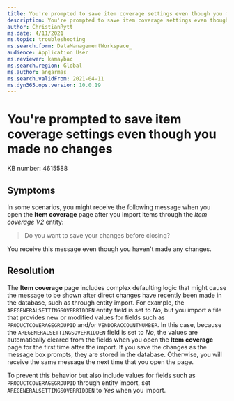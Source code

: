 ```yaml
---
title: You're prompted to save item coverage settings even though you made no changes
description: You're prompted to save item coverage settings even though you made no changes.
author: ChristianRytt
ms.date: 4/11/2021
ms.topic: troubleshooting
ms.search.form: DataManagementWorkspace_
audience: Application User
ms.reviewer: kamaybac
ms.search.region: Global
ms.author: angarmas
ms.search.validFrom: 2021-04-11
ms.dyn365.ops.version: 10.0.19
---
```


# You're prompted to save item coverage settings even though you made no changes

KB number: 4615588

## Symptoms

In some scenarios, you might receive the following message when you open the **Item coverage** page after you import items through the *Item coverage V2* entity:

> Do you want to save your changes before closing?

You receive this message even though you haven't made any changes.

## Resolution

The **Item coverage** page includes complex defaulting logic that might cause the message to be shown after direct changes have recently been made in the database, such as through entity import. For example, the `AREGENERALSETTINGSOVERRIDDEN` entity field is set to *No*, but you import a file that provides new or modified values for fields such as `PRODUCTCOVERAGEGROUPID` and/or `VENDORACCOUNTNUMBER`. In this case, because the `AREGENERALSETTINGSOVERRIDDEN` field is set to *No*, the values are automatically cleared from the fields when you open the **Item coverage** page for the first time after the import. If you save the changes as the message box prompts, they are stored in the database. Otherwise, you will receive the same message the next time that you open the page.

To prevent this behavior but also include values for fields such as `PRODUCTCOVERAGEGROUPID` through entity import, set `AREGENERALSETTINGSOVERRIDDEN` to *Yes* when you import.
